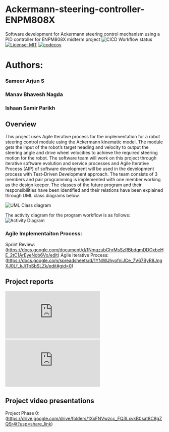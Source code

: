 # Ackermann-steering-controller-ENPM808X
Software development for Ackermann steering control mechanism using a PID controller for ENPM808X midterm project
![CICD Workflow status](https://github.com/Sameer-Arjun-S/Ackermann-steering-controller-ENPM808X/tree/development/actions/workflows/run-unit-test-and-upload-codecov.yml/badge.svg)
[![License: MIT](https://img.shields.io/badge/License-MIT-red.svg)](https://opensource.org/licenses/MIT)
[![codecov](https://codecov.io/gh/Sameer-Arjun-S/Ackermann-steering-controller-ENPM808X/tree/development/graph/badge.svg)](https://codecov.io/gh/Sameer-Arjun-S/Ackermann-steering-controller-ENPM808X)

# Authors:
### Sameer Arjun S 
### Manav Bhavesh Nagda
### Ishaan Samir Parikh 

## Overview
This project uses Agile Iterative process for the implementation for a robot steering control module using the Ackermann kinematic model. The module gets the input of the robot’s target heading and velocity to output the steering angle and drive wheel velocities to achieve
the required steering motion for the robot. The software team will work on this project through iterative software evolution and service processes and Agile Iterative Process (AIP) of software development will be used in the development process with Test-Driven Development approach. The team consists of 3 members and pair programming is implemented with one member working as the design keeper.
The classes of the future program and their responsibilities have been identified and their relations have been explained through UML class diagrams below.

![UML Class diagram](https://github.com/Sameer-Arjun-S/Ackermann-steering-controller-ENPM808X/assets/113264700/b5dc81d5-c95b-4990-b9db-a5b58d81ff3e)

The activity diagram for the program workflow is as follows:
![Activity Diagram](https://github.com/Sameer-Arjun-S/Ackermann-steering-controller-ENPM808X/assets/113264700/55354d49-cfa1-47d9-a410-5570a4d9a3bd)

### Agile Implementaiton Process:
Sprint Review: (https://docs.google.com/document/d/1NmqzubGhrMsSzRBbdqmDDOxbeHE_2tC1ArEyeNob6Vo/edit)
Agile Iterative Process: (https://docs.google.com/spreadsheets/d/1YNlWJhyofniJCe_7V67ByR8JngXJ0Lf_kJiTpSbSLZk/edit#gid=0)

## Project reports
![Project Phase 0](https://github.com/Sameer-Arjun-S/Ackermann-steering-controller-ENPM808X/blob/development/Project_Report_Phase_0.pdf)
![Project Phase 1](https://github.com/Sameer-Arjun-S/Ackermann-steering-controller-ENPM808X/blob/development/Project_report_Phase_1.pdf)

## Project video presentations
Project Phase 0: (https://drive.google.com/drive/folders/1XxFNVwzcc_FQ3LxvkB0sat8C8gZQSr4t?usp=share_link)
